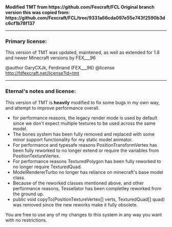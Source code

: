 <b>
Modified TMT from https://github.com/Fexcraft/FCL
Original branch version this was copied from: https://github.com/Fexcraft/FCL/tree/9331a66cda097e55e743f2590b3dc6cf1b78f137
</b><hr/>
<h3>Primary license:</h3>
This version of TMT was updated, maintened, as well as extended for 1.8 and newer Minecraft versions by FEX___96

 @author GaryCXJk, Ferdinand (FEX___96)
 @license http://fdfexcraft.net/license?id=tmt

<hr/>
 <h3>Eternal's notes and license:</h3>

 This version of TMT is <b>heavily</b> modified to fix some bugs in my own way, and attempt to improve performance overall.
 - for performance reasons, the legacy render mode is used by default since we don't expect multiple textures to be used across the same model.
 - The bones system has been fully removed and replaced with some minor support functionality for my static model animator.
 - For performance and typesafe reasons PositionTransformVertex has been fully reworked to no longer extend or require the variables from PositionTextureVertex.
 - For performance reasons TexturedPolygon has been fully reworked to no longer require TexturedQuad.
 - ModelRendererTurbo no longer has reliance on minecraft's base model class.
 - Because of the reworked classes mentioned above, and other performance reasons, Tessellator has been completley reworked from the ground up.
 - public void copyTo(PositionTextureVertex[] verts, TexturedQuad[] quad) was removed since the new reworks make it fully obsolete.

 You are free to use any of my changes to this system in any way you want with no restrictions.
